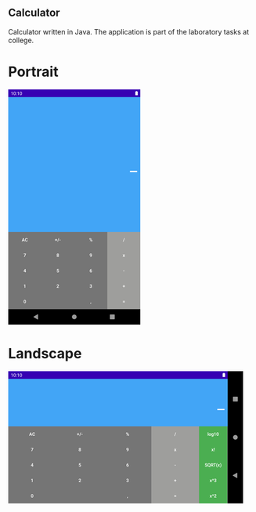 ## Calculator

Calculator written in Java.
The application is part of the laboratory tasks at college.

# Portrait
![app preview - portrait](portrait.png)

# Landscape
![app preview - landscape](landscape.png)